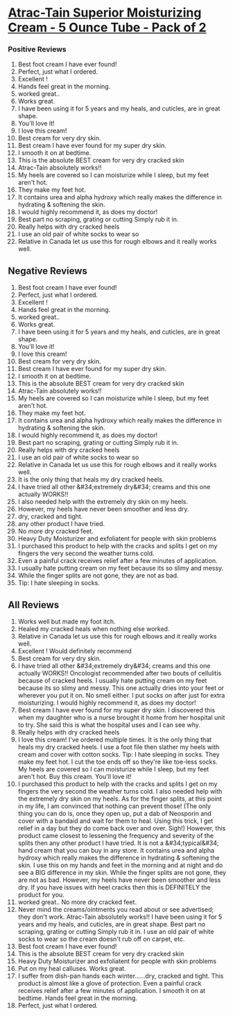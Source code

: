 # [Atrac-Tain Superior Moisturizing Cream - 5 Ounce Tube - Pack of 2](https://products.checkmycream.com/products/Atrac-Tain-Superior-Moisturizing-Cream-5-Ounce-Tube-Pack-of-2.html)

### Positive Reviews

<ol>
      <li>Best foot cream I have ever found!</li>
      <li>Perfect, just what I ordered.</li>
      <li>Excellent !  </li>
      <li>Hands feel great in the morning.</li>
      <li>worked great..</li>
      <li>Works great.</li>
      <li>I have been using it for 5 years and my heals, and cuticles, are in great shape.  </li>
      <li>You&#x27;ll love it!</li>
      <li>I love this cream!</li>
      <li>Best cream for very dry skin.</li>
      <li>Best cream I have ever found for my super dry skin.</li>
      <li>I smooth it on at bedtime.  </li>
      <li>This is the absolute BEST cream for very dry cracked skin</li>
      <li>Atrac-Tain absolutely works!!</li>
      <li>My heels are covered so I can moisturize while I sleep, but my feet aren&#x27;t hot.</li>
      <li>They make my feet hot.</li>
      <li>It contains urea and alpha hydroxy which really makes the difference in hydrating &amp; softening the skin.</li>
      <li>I would highly recommend it, as does my doctor!</li>
      <li>Best part no scraping, grating or cutting  Simply rub it in.  </li>
      <li>Really helps with dry cracked heels</li>
      <li>I use an old pair of white socks to wear so</li>
      <li>Relative in Canada let us use this for rough elbows and it really works well.</li>
</ol>


<h2>Negative Reviews</h2>
<ol>
<li> Best foot cream I have ever found!</li>
<li> Perfect, just what I ordered.</li>
<li> Excellent !  </li>
<li> Hands feel great in the morning.</li>
<li> worked great..</li>
<li> Works great.</li>
<li> I have been using it for 5 years and my heals, and cuticles, are in great shape.  </li>
<li> You&#x27;ll love it!</li>
<li> I love this cream!</li>
<li> Best cream for very dry skin.</li>
<li> Best cream I have ever found for my super dry skin.</li>
<li> I smooth it on at bedtime.  </li>
<li> This is the absolute BEST cream for very dry cracked skin</li>
<li> Atrac-Tain absolutely works!!</li>
<li> My heels are covered so I can moisturize while I sleep, but my feet aren&#x27;t hot.</li>
<li> They make my feet hot.</li>
<li> It contains urea and alpha hydroxy which really makes the difference in hydrating &amp; softening the skin.</li>
<li> I would highly recommend it, as does my doctor!</li>
<li> Best part no scraping, grating or cutting  Simply rub it in.  </li>
<li> Really helps with dry cracked heels</li>
<li> I use an old pair of white socks to wear so</li>
<li> Relative in Canada let us use this for rough elbows and it really works well.</li>
<li> It is the only thing that heals my dry cracked heels.</li>
<li> I have tried all other &amp;#34;extremely dry&amp;#34; creams and this one actually WORKS!!</li>
<li> I also needed help with the extremely dry skin on my heels.</li>
<li> However, my heels have never been smoother and less dry.  </li>
<li> dry, cracked and tight.  </li>
<li> any other product I have tried.</li>
<li> No more dry cracked feet.</li>
<li> Heavy Duty Moisturizer and exfoliatent for people with skin problems</li>
<li> I purchased this product to help with the cracks and splits I get on my fingers the very second the weather turns cold.  </li>
<li> Even a painful crack receives relief after a few minutes of application.  </li>
<li> I usually hate putting cream on my feet because its so slimy and messy.</li>
<li> While the finger splits are not gone, they are not as bad.  </li>
<li> Tip: I hate sleeping in socks.</li>
</ol>

<h2>All Reviews</h2>

<ol>
    <li> Works well but made my foot itch.</li>
    <li> Healed my cracked heals when nothing else worked.</li>
    <li> Relative in Canada let us use this for rough elbows and it really works well.</li>
    <li> Excellent !  Would definitely recommend</li>
    <li> Best cream for very dry skin.</li>
    <li> I have tried all other &amp;#34;extremely dry&amp;#34; creams and this one actually WORKS!! Oncologist recommended after two bouts of cellulitis because of cracked heels. I usually hate putting cream on my feet because its so slimy and messy. This one actually dries into your feet or wherever you put it on. No smell either. I put socks on after just for extra moisturizing. I would highly recommend it, as does my doctor!</li>
    <li> Best cream I have ever found for my super dry skin. I discovered this when my daughter who is a nurse brought it home from her hospital unit to try. She said this is what the hospital uses and I can see why.</li>
    <li> Really helps with dry cracked heels</li>
    <li> I love this cream! I&#x27;ve ordered multiple times. It is the only thing that heals my dry cracked heels. I use a foot file then slather my heels with cream and cover with cotton socks. Tip: I hate sleeping in socks. They make my feet hot. I cut the toe ends off so they&#x27;re like toe-less socks. My heels are covered so I can moisturize while I sleep, but my feet aren&#x27;t hot. Buy this cream. You&#x27;ll love it!</li>
    <li> I purchased this product to help with the cracks and splits I get on my fingers the very second the weather turns cold.  I also needed help with the extremely dry skin on my heels. As for the finger splits, at this point in my life, I am convinced that nothing can prevent those!  (The only thing you can do is, once they open up, put a dab of Neosporin and cover with a bandaid and wait for them to heal. Using this trick,  I get relief in a day but they do come back over and over. Sigh!)  However, this product came closest to lessening the frequency and severity of the splits then any other product I have tried. It is not a &amp;#34;typical&amp;#34; hand cream that you can buy in any store. It contains urea and alpha hydroxy which really makes the difference in hydrating &amp; softening the skin. I use this on my hands and feet in the morning and at night and do see a BIG difference in my skin. While the finger splits are not gone, they are not as bad.  However, my heels have never been smoother and less dry.  If you have issues with heel cracks then this is DEFINITELY the product for you.</li>
    <li> worked great.. No more dry cracked feet.</li>
    <li> Never mind the creams/ointments you read about or see advertised; they don&#x27;t work.  Atrac-Tain absolutely works!! I have been using it for 5 years and my heals, and cuticles, are in great shape.  Best part no scraping, grating or cutting  Simply rub it in.  I use an old pair of white socks to wear so the cream doesn&#x27;t rub off on carpet, etc.</li>
    <li> Best foot cream I have ever found!</li>
    <li> This is the absolute BEST cream for very dry cracked skin</li>
    <li> Heavy Duty Moisturizer and exfoliatent for people with skin problems</li>
    <li> Put on my heal calluses.  Works great.</li>
    <li> I suffer from dish-pan hands each winter......dry, cracked and tight.  This product is almost like a glove of protection.  Even a painful crack receives relief after a few minutes of application.  I smooth it on at bedtime.  Hands feel great in the morning.</li>
    <li> Perfect, just what I ordered.</li>
</ol>




